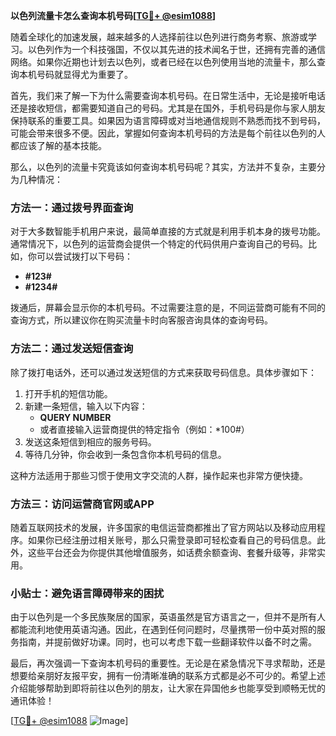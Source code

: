 **以色列流量卡怎么查询本机号码[[TG💪+ @esim1088](https://t.me/s/esim1088)]**

随着全球化的加速发展，越来越多的人选择前往以色列进行商务考察、旅游或学习。以色列作为一个科技强国，不仅以其先进的技术闻名于世，还拥有完善的通信网络。如果你近期也计划去以色列，或者已经在以色列使用当地的流量卡，那么查询本机号码就显得尤为重要了。

首先，我们来了解一下为什么需要查询本机号码。在日常生活中，无论是接听电话还是接收短信，都需要知道自己的号码。尤其是在国外，手机号码是你与家人朋友保持联系的重要工具。如果因为语言障碍或对当地通信规则不熟悉而找不到号码，可能会带来很多不便。因此，掌握如何查询本机号码的方法是每个前往以色列的人都应该了解的基本技能。

那么，以色列的流量卡究竟该如何查询本机号码呢？其实，方法并不复杂，主要分为几种情况：

### 方法一：通过拨号界面查询

对于大多数智能手机用户来说，最简单直接的方式就是利用手机本身的拨号功能。通常情况下，以色列的运营商会提供一个特定的代码供用户查询自己的号码。比如，你可以尝试拨打以下号码：

- **#123#**
- **#1234#**

拨通后，屏幕会显示你的本机号码。不过需要注意的是，不同运营商可能有不同的查询方式，所以建议你在购买流量卡时向客服咨询具体的查询号码。

### 方法二：通过发送短信查询

除了拨打电话外，还可以通过发送短信的方式来获取号码信息。具体步骤如下：

1. 打开手机的短信功能。
2. 新建一条短信，输入以下内容：
   - **QUERY NUMBER**
   - 或者直接输入运营商提供的特定指令（例如：*100#）
3. 发送这条短信到相应的服务号码。
4. 等待几分钟，你会收到一条包含你本机号码的信息。

这种方法适用于那些习惯于使用文字交流的人群，操作起来也非常方便快捷。

### 方法三：访问运营商官网或APP

随着互联网技术的发展，许多国家的电信运营商都推出了官方网站以及移动应用程序。如果你已经注册过相关账号，那么只需登录即可轻松查看自己的号码信息。此外，这些平台还会为你提供其他增值服务，如话费余额查询、套餐升级等，非常实用。

### 小贴士：避免语言障碍带来的困扰

由于以色列是一个多民族聚居的国家，英语虽然是官方语言之一，但并不是所有人都能流利地使用英语沟通。因此，在遇到任何问题时，尽量携带一份中英对照的服务指南，并提前做好功课。同时，也可以考虑下载一些翻译软件以备不时之需。

最后，再次强调一下查询本机号码的重要性。无论是在紧急情况下寻求帮助，还是想要给亲朋好友报平安，拥有一份清晰准确的联系方式都是必不可少的。希望上述介绍能够帮助到即将前往以色列的朋友，让大家在异国他乡也能享受到顺畅无忧的通讯体验！

[[TG💪+ @esim1088](https://t.me/s/esim1088) ![Image](https://i.postimg.cc/4NQfJmqS/Snipaste-2025-05-13-00-14-12.png)]